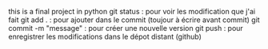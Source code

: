 this is a final project in python 
git status : pour voir les modification que j'ai fait
git add . : pour ajouter dans le commit (toujour à écrire avant commit)
git commit -m "message" : pour créer une nouvelle version 
git push : pour enregistrer les modifications dans le dépot distant (github)
